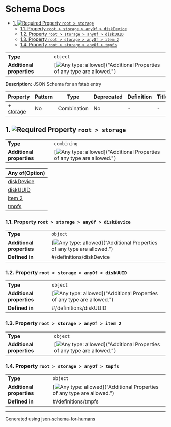 # Schema Docs

- [1. ![Required](https://img.shields.io/badge/Required-blue) Property `root > storage`](#storage)
  - [1.1. Property `root > storage > anyOf > diskDevice`](#storage_anyOf_i0)
  - [1.2. Property `root > storage > anyOf > diskUUID`](#storage_anyOf_i1)
  - [1.3. Property `root > storage > anyOf > item 2`](#storage_anyOf_i2)
  - [1.4. Property `root > storage > anyOf > tmpfs`](#storage_anyOf_i3)

|                           |                                                                                                                                 |
| ------------------------- | ------------------------------------------------------------------------------------------------------------------------------- |
| **Type**                  | `object`                                                                                                                        |
| **Additional properties** | [![Any type: allowed](https://img.shields.io/badge/Any%20type-allowed-green)]("Additional Properties of any type are allowed.") |

**Description:** JSON Schema for an fstab entry

| Property               | Pattern | Type        | Deprecated | Definition | Title/Description |
| ---------------------- | ------- | ----------- | ---------- | ---------- | ----------------- |
| + [storage](#storage ) | No      | Combination | No         | -          | -                 |

## <a name="storage"></a>1. ![Required](https://img.shields.io/badge/Required-blue) Property `root > storage`

|                           |                                                                                                                                 |
| ------------------------- | ------------------------------------------------------------------------------------------------------------------------------- |
| **Type**                  | `combining`                                                                                                                     |
| **Additional properties** | [![Any type: allowed](https://img.shields.io/badge/Any%20type-allowed-green)]("Additional Properties of any type are allowed.") |

| Any of(Option)                  |
| ------------------------------- |
| [diskDevice](#storage_anyOf_i0) |
| [diskUUID](#storage_anyOf_i1)   |
| [item 2](#storage_anyOf_i2)     |
| [tmpfs](#storage_anyOf_i3)      |

### <a name="storage_anyOf_i0"></a>1.1. Property `root > storage > anyOf > diskDevice`

|                           |                                                                                                                                 |
| ------------------------- | ------------------------------------------------------------------------------------------------------------------------------- |
| **Type**                  | `object`                                                                                                                        |
| **Additional properties** | [![Any type: allowed](https://img.shields.io/badge/Any%20type-allowed-green)]("Additional Properties of any type are allowed.") |
| **Defined in**            | #/definitions/diskDevice                                                                                                        |

### <a name="storage_anyOf_i1"></a>1.2. Property `root > storage > anyOf > diskUUID`

|                           |                                                                                                                                 |
| ------------------------- | ------------------------------------------------------------------------------------------------------------------------------- |
| **Type**                  | `object`                                                                                                                        |
| **Additional properties** | [![Any type: allowed](https://img.shields.io/badge/Any%20type-allowed-green)]("Additional Properties of any type are allowed.") |
| **Defined in**            | #/definitions/diskUUID                                                                                                          |

### <a name="storage_anyOf_i2"></a>1.3. Property `root > storage > anyOf > item 2`

|                           |                                                                                                                                 |
| ------------------------- | ------------------------------------------------------------------------------------------------------------------------------- |
| **Type**                  | `object`                                                                                                                        |
| **Additional properties** | [![Any type: allowed](https://img.shields.io/badge/Any%20type-allowed-green)]("Additional Properties of any type are allowed.") |

### <a name="storage_anyOf_i3"></a>1.4. Property `root > storage > anyOf > tmpfs`

|                           |                                                                                                                                 |
| ------------------------- | ------------------------------------------------------------------------------------------------------------------------------- |
| **Type**                  | `object`                                                                                                                        |
| **Additional properties** | [![Any type: allowed](https://img.shields.io/badge/Any%20type-allowed-green)]("Additional Properties of any type are allowed.") |
| **Defined in**            | #/definitions/tmpfs                                                                                                             |

----------------------------------------------------------------------------------------------------------------------------
Generated using [json-schema-for-humans](https://github.com/coveooss/json-schema-for-humans)
